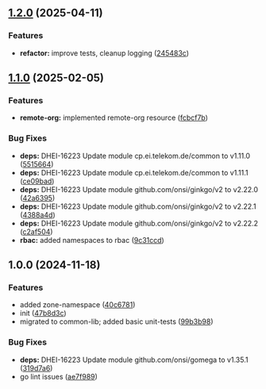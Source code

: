 <!--
Copyright 2025 Deutsche Telekom IT GmbH

SPDX-License-Identifier: Apache-2.0
-->

## [1.2.0](https://gitlab.devops.telekom.de/dhei/teams/hyperion/research/future-control-plane/cp_poc/admin-operator/compare/v1.1.0...v1.2.0) (2025-04-11)

### Features

* **refactor:** improve tests, cleanup logging ([245483c](https://gitlab.devops.telekom.de/dhei/teams/hyperion/research/future-control-plane/cp_poc/admin-operator/commit/245483c434f193a411a4493df12c7013945222d7))

## [1.1.0](https://gitlab.devops.telekom.de/dhei/teams/hyperion/research/future-control-plane/cp_poc/admin-operator/compare/v1.0.0...v1.1.0) (2025-02-05)

### Features

* **remote-org:** implemented remote-org resource ([fcbcf7b](https://gitlab.devops.telekom.de/dhei/teams/hyperion/research/future-control-plane/cp_poc/admin-operator/commit/fcbcf7b2f5eaa244ef132aadbc2f5da336548b3d))

### Bug Fixes

* **deps:** DHEI-16223 Update module cp.ei.telekom.de/common to v1.11.0 ([5515664](https://gitlab.devops.telekom.de/dhei/teams/hyperion/research/future-control-plane/cp_poc/admin-operator/commit/55156641f5800e59e470c36f8889ce991315910f))
* **deps:** DHEI-16223 Update module cp.ei.telekom.de/common to v1.11.1 ([ce09bad](https://gitlab.devops.telekom.de/dhei/teams/hyperion/research/future-control-plane/cp_poc/admin-operator/commit/ce09badb2b70af6ee6df157687f0724c862e14cf))
* **deps:** DHEI-16223 Update module github.com/onsi/ginkgo/v2 to v2.22.0 ([42a6395](https://gitlab.devops.telekom.de/dhei/teams/hyperion/research/future-control-plane/cp_poc/admin-operator/commit/42a63952a9c8e7d55adb10f35b9ca2ab65d628f8))
* **deps:** DHEI-16223 Update module github.com/onsi/ginkgo/v2 to v2.22.1 ([4388a4d](https://gitlab.devops.telekom.de/dhei/teams/hyperion/research/future-control-plane/cp_poc/admin-operator/commit/4388a4d48b19fd776f11189f2d6aea0c7801f80a))
* **deps:** DHEI-16223 Update module github.com/onsi/ginkgo/v2 to v2.22.2 ([c2af504](https://gitlab.devops.telekom.de/dhei/teams/hyperion/research/future-control-plane/cp_poc/admin-operator/commit/c2af50463b310c63e75f0df17e9bcd48393ab8b2))
* **rbac:** added namespaces to rbac ([9c31ccd](https://gitlab.devops.telekom.de/dhei/teams/hyperion/research/future-control-plane/cp_poc/admin-operator/commit/9c31ccd47358d4adb815ad19c177e99e0a6da787))

## 1.0.0 (2024-11-18)

### Features

* added zone-namespace ([40c6781](https://gitlab.devops.telekom.de/dhei/teams/hyperion/research/future-control-plane/cp_poc/admin-operator/commit/40c678172fa35207a8b1f3192649fe7a84ff2e31))
* init ([47b8d3c](https://gitlab.devops.telekom.de/dhei/teams/hyperion/research/future-control-plane/cp_poc/admin-operator/commit/47b8d3c491ea252b2eaecb32c9146d1db0a044d3))
* migrated to common-lib; added basic unit-tests ([99b3b98](https://gitlab.devops.telekom.de/dhei/teams/hyperion/research/future-control-plane/cp_poc/admin-operator/commit/99b3b98a52a219fa32d961b53d67a063ccf9b5ae))

### Bug Fixes

* **deps:** DHEI-16223 Update module github.com/onsi/gomega to v1.35.1 ([319d7a6](https://gitlab.devops.telekom.de/dhei/teams/hyperion/research/future-control-plane/cp_poc/admin-operator/commit/319d7a6b67bf4918543a3101da6bd562a4890a43))
* go lint issues ([ae7f989](https://gitlab.devops.telekom.de/dhei/teams/hyperion/research/future-control-plane/cp_poc/admin-operator/commit/ae7f989d031127cbc58a864b6a63a16ff71960f8))
